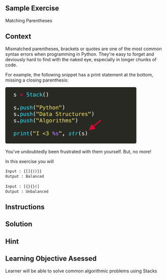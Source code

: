 ## Sample Exercise
Matching Parentheses

## Context
Mismatched parentheses, brackets or quotes are one of the most common syntax errors when programming in Python. They're easy to forget and deviously hard to find with the naked eye, especially in longer chunks of code. 

For example, the following snippet has a print statement at the bottom, missing a closing parenthesis:

![Code snippet](img/missingParenthesis.png)

You've undoubtedly been frustrated with them yourself. But, no more!

In this exercise you will

```
Input : {[]{()}}
Output : Balanced

Input : [{}{}(]
Output : Unbalanced
```


## Instructions

## Solution

## Hint

## Learning Objective Asessed
Learner will be able to solve common algorithmic problems using Stacks
